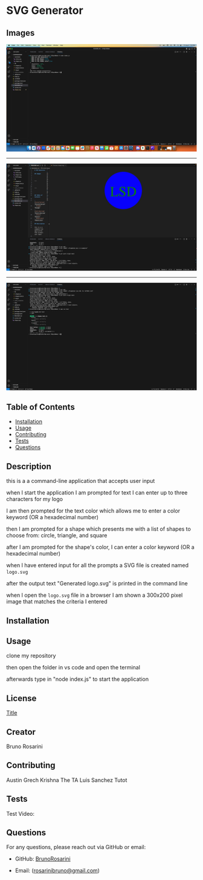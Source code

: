 # SVG Generator

## Images

![Alt text](examples/SVG1.jpeg)

---

![Alt text](examples/SVG2.jpeg)

---

![Alt text](examples/SVGProMaker3.jpeg)

## Table of Contents

- [Installation](#installation)
- [Usage](#usage)
- [Contributing](#contributing)
- [Tests](#tests)
- [Questions](#questions)

## Description

this is a a command-line application that accepts user input

when I start the application I am prompted for text I can enter up to three characters for my logo

I am then prompted for the text color which allows me to enter a color keyword (OR a hexadecimal number)

then I am prompted for a shape which presents me with a list of shapes to choose from: circle, triangle, and square

after I am prompted for the shape's color, I can enter a color keyword (OR a hexadecimal number)

when I have entered input for all the prompts a SVG file is created named `logo.svg`

after the output text "Generated logo.svg" is printed in the command line

when I open the `logo.svg` file in a browser I am shown a 300x200 pixel image that matches the criteria I entered

## Installation

## Usage

clone my repository

then open the folder in vs code and open the terminal

afterwards type in "node index.js" to start the application

## License

[Title](LICENSE)

## Creator

Bruno Rosarini

## Contributing

Austin Grech
Krishna The TA
Luis Sanchez Tutot

## Tests

Test Video: 

## Questions

For any questions, please reach out via GitHub or email:

- GitHub: [BrunoRosarini](https://github.com/RdySetShine/SVGproMaker)

- Email: (rosarinibruno@gmail.com)
